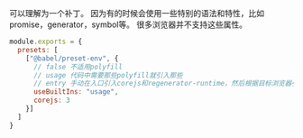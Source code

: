 可以理解为一个补丁。
因为有的时候会使用一些特别的语法和特性，比如promise，generator，symbol等。
很多浏览器并不支持这些属性。
```javascript
module.exports = {
  presets: [
    ["@babel/preset-env", {
      // false 不适用polyfill
      // usage 代码中需要那些polyfill就引入那些
      // entry 手动在入口引入corejs和regenerator-runtime，然后根据目标浏览器引入所有的
      useBuiltIns: "usage",
      corejs: 3
    }]
  ]
}
```

